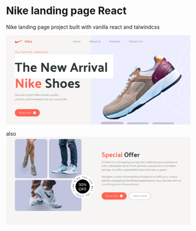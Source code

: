 # Nike landing page React

Nike landing page project built with vanilla react and talwindcss
 
![Alt text](image.png)

also 
![Alt text](image-1.png)